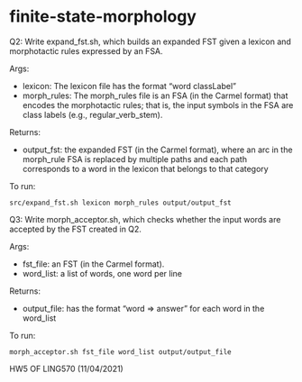 # finite-state-morphology

Q2: Write expand_fst.sh, which builds an expanded FST given a lexicon and morphotactic rules expressed by an FSA.

Args: 
* lexicon: The lexicon file has the format “word classLabel”
* morph_rules: The morph_rules file is an FSA (in the Carmel format) that encodes the morphotactic rules; that is, the input symbols in the FSA are class labels (e.g., regular_verb_stem).

Returns: 
* output_fst: the expanded FST (in the Carmel format), where an arc in the morph_rule FSA is replaced by multiple paths and each path corresponds to a word in the lexicon that belongs to that category

To run: 
```
src/expand_fst.sh lexicon morph_rules output/output_fst
```

Q3:  Write morph_acceptor.sh, which checks whether the input words are accepted by the FST created in Q2. 

Args: 
* fst_file: an FST (in the Carmel format).
* word_list: a list of words, one word per line 

Returns: 
* output_file: has the format “word => answer” for each word in the word_list


To run: 
```
morph_acceptor.sh fst_file word_list output/output_file
```

HW5 OF LING570 (11/04/2021)